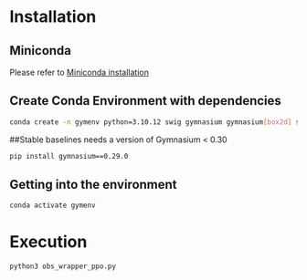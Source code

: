 # Installation

## Miniconda

Please refer to [Miniconda installation](https://docs.anaconda.com/miniconda/ "Miniconda official site")

## Create Conda Environment with dependencies

```bash
conda create -n gymenv python=3.10.12 swig gymnasium gymnasium[box2d] stable-baselines3[extra] pytz scipy sympy gymnasium[mujoco]


```
##Stable baselines needs a version of Gymnasium < 0.30
```bash
pip install gymnasium==0.29.0
```

## Getting into the environment

```bash
conda activate gymenv
```

# Execution

```bash
python3 obs_wrapper_ppo.py
```

